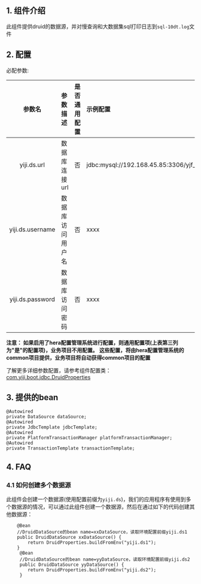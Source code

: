 ## 1. 组件介绍
此组件提供druid的数据源，并对慢查询和大数据集sql打印日志到`sql-10dt.log`文件

## 2. 配置

必配参数: 

|参数名|参数描述|是否通用配置|示例配置|
|:---:|:------|:-----|:-----|
|yiji.ds.url| 数据库连接url|否|jdbc:mysql://192.168.45.85:3306/yjf_scheduler_snet|
|yiji.ds.username| 数据库访问用户名|否|xxxx|
|yiji.ds.password| 数据库访问密码|否|xxxx|

**注意： 如果启用了hera配置管理系统进行配置，则通用配置项(上表第三列为"是"的配置项)，业务项目不用配置。**
**这些配置，将由hera配置管理系统的common项目提供，业务项目将自动获得common项目的配置**


了解更多详细参数配置，请参考组件配置类：    
[com.yiji.boot.jdbc.DruidProperties](src/main/java/com/yiji/boot/jdbc/DruidProperties.java)

## 3. 提供的bean

    @Autowired
	private DataSource dataSource;
	@Autowired
	private JdbcTemplate jdbcTemplate;
	@Autowired
	private PlatformTransactionManager platformTransactionManager;
	@Autowired
    private TransactionTemplate transactionTemplate;
	
## 4. FAQ

### 4.1 如何创建多个数据源

此组件会创建一个数据源(使用配置前缀为`yiji.ds`)，我们的应用程序有使用到多个数据源的情况，可以通过此组件创建一个数据源，然后在通过如下的代码创建其他数据源：

        @Bean
        //DruidDataSource的bean name=xxDataSource，读取环境配置前缀yiji.ds1
    	public DruidDataSource xxDataSource() {
            return DruidProperties.buildFromEnv("yiji.ds1");
    	}
    	 @Bean
         //DruidDataSource的bean name=yyDataSource，读取环境配置前缀yiji.ds2
         public DruidDataSource yyDataSource() {
            return DruidProperties.buildFromEnv("yiji.ds2");
         }
